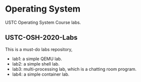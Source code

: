 # Operating System

USTC Operating System Course labs.

## USTC-OSH-2020-Labs

This is a must-do labs repository,

- lab1: a simple QEMU lab.
- lab2: a simple shell lab.
- lab3: multi-processing lab, which is a chatting room program.
- lab4: a simple container lab.
